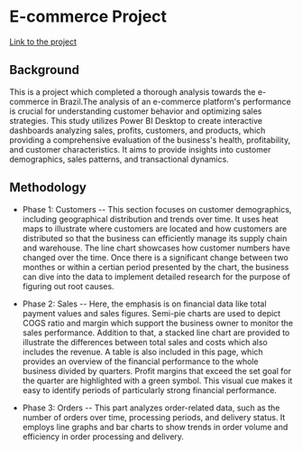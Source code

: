 # E-commerce Project

[Link to the project](https://app.powerbi.com/view?r=eyJrIjoiYTUyZGE4OTYtM2Q2Yy00NDFjLThjYTUtNjlkZjcyZmMxZDUyIiwidCI6IjZmMGJiNzJmLTUzNzctNGRkZi05MzZhLWI2YzcyYmYyMWFlMiIsImMiOjF9)

## Background

This is a project which completed a thorough analysis towards the e-commerce in Brazil.The analysis of an e-commerce platform's performance is crucial for understanding customer behavior and optimizing sales strategies. This study utilizes Power BI Desktop to create interactive dashboards analyzing sales, profits, customers, and products, which providing a comprehensive evaluation of the business's health, profitability, and customer characteristics. It aims to provide insights into customer demographics, sales patterns, and transactional dynamics.

## Methodology

- Phase 1: Customers -- This section focuses on customer demographics, including geographical distribution and trends over time. It uses heat maps to illustrate where customers are located and how customers are distributed so that the business can efficiently manage its supply chain and warehouse. The line chart showcases how customer numbers have changed over the time. Once there is a significant change between two monthes or within a certian period presented by the chart, the business can dive into the data to implement detailed research for the purpose of figuring out root causes.

- Phase 2: Sales -- Here, the emphasis is on financial data like total payment values and sales figures. Semi-pie charts are used to depict COGS ratio and margin which support the business owner to monitor the sales performance. Addition to that, a stacked line chart are provided to illustrate the differences between total sales and costs which also includes the revenue. A table is also included in this page, which provides an overview of the financial performance to the whole business divided by quarters. Profit margins that exceed the set goal for the quarter are highlighted with a green symbol. This visual cue makes it easy to identify periods of particularly strong financial performance.

- Phase 3: Orders
-- This part analyzes order-related data, such as the number of orders over time, processing periods, and delivery status. It employs line graphs and bar charts to show trends in order volume and efficiency in order processing and delivery.

